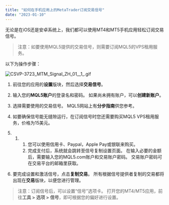 ```yaml
---
title: "如何在手机应用上的MetaTrader订阅交易信号"
date: "2023-01-10"
---
```


无论是在iOS还是安卓系统上，我们都可以使用MT4和MT5手机应用轻松订阅交易信号。

> 注意：如要使用MQL5提供的交易信号，则需要订阅MQL5的VPS租用服务。

以下为操作步骤：

![CSVP-3723_MTM_Signal_ZH_01__1_.gif](https://get.exness.help/hc/article_attachments/6688921218322/CSVP-3723_MTM_Signal_ZH_01__1_.gif)

1. 前往您的应用的**设置**版块，然后选择**交易信号**。
2. 输入您的**MQL5账户**的登录名和密码。 如果尚未拥有账户，可以**创建新账户**。
3. 选择需要使用的交易信号。 MQL5网站上有**分步指南**供您参考。
4. 如要确保信号能无缝隙运行，在订阅信号时您还需要购买MQL5 VPS租用服务，价格为15美元。

1. 1. 1. 您可以使用信用卡、Paypal，Apple Pay或银联来购买。
        2. 完成支付后，系统就会跳转至信号复制设置页面。 在输入必要的金额后，需要输入您的MQL5.com账户和交易账户密码。 交易账户密码可在交易平台的邮箱里获取。

5. 要完成设置和激活信号，点击**复制交易**。 所有根据信号提供者复制的交易都将出现在**交易**版块，以便您进行管理。

> 注意：订阅信号后，可以设置“信号”选项卡。 打开您的MT4/MT5应用，前往**工具 > 选项 > 信号**，即可根据您的偏好进行设置。
